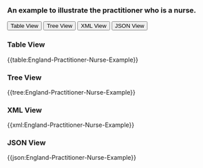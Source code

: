 ### An example to illustrate the practitioner who is a nurse.

<div class="tab">
 <button class="tablinks active" onclick="openTab(event, 'Table View')">Table View</button>
 <button class="tablinks" onclick="openTab(event, 'Tree View')">Tree View</button>
  <button class="tablinks" onclick="openTab(event, 'XML View')">XML View</button>
  <button class="tablinks" onclick="openTab(event, 'JSON View')">JSON View</button>
</div>
    

    
<div id="Table View" class="tabcontent" style="display:block">
  <h3>Table View</h3>
{{table:England-Practitioner-Nurse-Example}}
</div>
<div id="Tree View" class="tabcontent">
  <h3>Tree View</h3>
{{tree:England-Practitioner-Nurse-Example}}
</div>
<div id="XML View" class="tabcontent">
  <h3>XML View</h3>
{{xml:England-Practitioner-Nurse-Example}}
</div>
<div id="JSON View" class="tabcontent">
  <h3>JSON View</h3>
{{json:England-Practitioner-Nurse-Example}}
</div>







